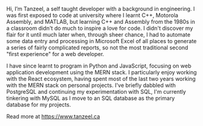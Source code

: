 Hi, I’m Tanzeel, a self taught developer with a background in engineering. I was first exposed to code at university where I learnt C++, Motorola Assembly, and MATLAB, but learning C++ and Assembly from the 1980s in a classroom didn't do much to inspire a love for code. I didn't discover my flair for it until much later when, through sheer chance, I had to automate some data entry and processing in Microsoft Excel of all places to generate a series of fairly complicated reports, so not the most traditional second "first experience" for a web developer.

I have since learnt to program in Python and JavaScript, focusing on web application development using the MERN stack. I particularly enjoy working with the React ecosystem, having spent most of the last two years working with the MERN stack on personal projects. I've briefly dabbled with PostgreSQL and continuing my experimentation with SQL, I'm currently tinkering with MySQL as I move to an SQL database as the primary database for my projects.

Read more at https://www.tanzeel.ca
